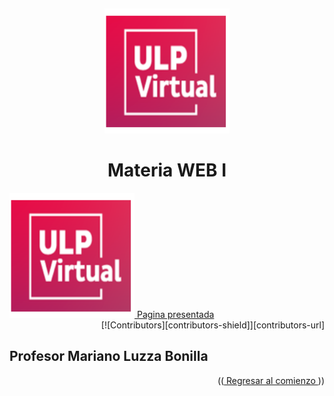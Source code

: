 <a name="readme-top"></a>
<br/>
<div align="center">
  <a href="https://github.com/ULP-TUDS/webuno/">
    <img src="https://github.com/ULP-TUDS/webuno/blob/main/ulp.png" alt="Logo" width="200" height="200">
  </a>
  <div>
  <h1  align="center">Materia WEB I</h1>
</div>
 <div align="left">
     <a href="https://ulp-tuds.github.io/webuno/">
    <img src="https://github.com/ULP-TUDS/webuno/blob/main/ulp.png" alt="Logo" width="200" height="200">
    Pagina presentada
  </a>  
</div>
 <div align="right">    
  [![Contributors][contributors-shield]][contributors-url]
  
</div> 
  <div align="left">
   <h2>Profesor   Mariano Luzza Bonilla </h2>
</div>
<p align="right">((<a href="#readme-top"> Regresar al comienzo </a>))</p>
<!--enlaces-->

[contributors-shield]: https://img.shields.io/badge/Contribuidores-11-orange?style=for-the-badge&logo=appveyor

[contributors-url]: https://github.com/ULP-TUDS/webuno/graphs/contributors
